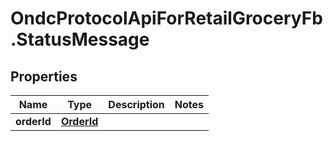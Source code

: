 # OndcProtocolApiForRetailGroceryFb.StatusMessage

## Properties
Name | Type | Description | Notes
------------ | ------------- | ------------- | -------------
**orderId** | [**OrderId**](OrderId.md) |  | 
